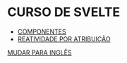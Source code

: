 # CURSO DE SVELTE

* [COMPONENTES](./folderPortuguese/Componentes.md)
* [REATIVIDADE POR ATRIBUIÇÃO](./folderPortuguese/ReatividadePorAtribuicao.md)

[MUDAR PARA INGLÊS](./readme.md)
